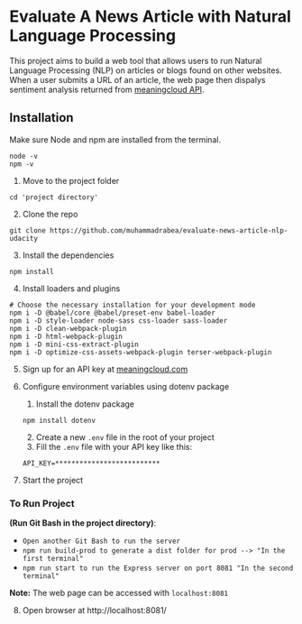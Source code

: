 # Evaluate A News Article with Natural Language Processing


This project aims to build a web tool that allows users to run Natural Language Processing (NLP) on articles or blogs found on other websites. When a user submits a URL of an article, the web page then dispalys sentiment analysis returned from [meaningcloud API](https://www.meaningcloud.com/products/sentiment-analysis).

## Installation
Make sure Node and npm are installed from the terminal.
```
node -v
npm -v
```

1. Move to the project folder
```
cd 'project directory'
```
2. Clone the repo
```
git clone https://github.com/muhammadrabea/evaluate-news-article-nlp-udacity
```
3. Install the dependencies
```
npm install
```
4. Install loaders and plugins
```
# Choose the necessary installation for your development mode
npm i -D @babel/core @babel/preset-env babel-loader
npm i -D style-loader node-sass css-loader sass-loader
npm i -D clean-webpack-plugin
npm i -D html-webpack-plugin
npm i -D mini-css-extract-plugin
npm i -D optimize-css-assets-webpack-plugin terser-webpack-plugin
```
5. Sign up for an API key at [meaningcloud.com](https://www.meaningcloud.com/developer/create-account)

6. Configure environment variables using dotenv package
	1. Install the dotenv package
	```
	npm install dotenv
	```
	2. Create a new `.env` file in the root of your project
	3. Fill the `.env` file with your API key like this:
	```
	API_KEY=**************************
	```
7. Start the project

### To Run Project

**(Run Git Bash in the project directory)**:
- `Open another Git Bash to run the server`
- `npm run build-prod to generate a dist folder for prod --> "In the first terminal"`
- `npm run start to run the Express server on port 8081 "In the second terminal"`

**Note:** The web page can be accessed with `localhost:8081`

8. Open browser at http://localhost:8081/
